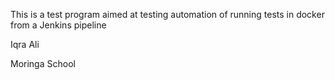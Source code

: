 This is a test program aimed at testing automation of running tests in docker from a Jenkins pipeline

Iqra Ali 

Moringa School
